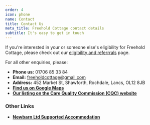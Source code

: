 ```yaml
---
order: 4
icon: phone
name: Contact
title: Contact Us
meta_title: Freehold Cottage contact details
subtitle: It's easy to get in touch
---
```


If you're interested in your or someone else's eligibility for Freehold Cottage, please check out our [eligibility and referrrals](/eligibility-and-referrals) page.

For all other enquiries, please:

- **Phone us:** 01706 85 33 84
- **Email:** [freeholdcottage@gmail.com](freeholdcottage@gmail.com)
- **Address:** 452 Market St, Shawforth, Rochdale, Lancs, OL12 8JB
- **[Find us on Google Maps](https://goo.gl/maps/xhycSrKSjGWUVJYx7)**
- **[Our listing on the Care Quality Commission (CQC) website](https://www.cqc.org.uk/location/1-9162515718)**

### Other Links

- **[Newbarn Ltd Supported Accommodation](https://www.newbarnltd.co.uk)**
